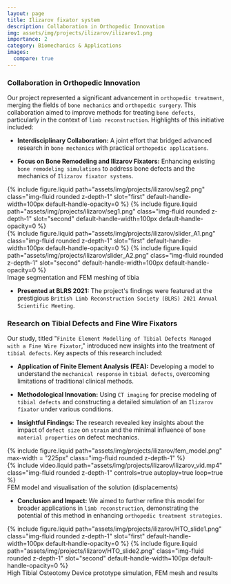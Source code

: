 ```yaml
---
layout: page
title: Ilizarov fixator system
description: Collaboration in Orthopedic Innovation
img: assets/img/projects/ilizarov/ilizarov1.png
importance: 2
category: Biomechanics & Applications
images:
  compare: true
---
```


### Collaboration in Orthopedic Innovation

Our project represented a significant advancement in `orthopedic treatment`, merging the fields of `bone mechanics` and `orthopedic surgery`. This collaboration aimed to improve methods for treating `bone defects`, particularly in the context of `limb reconstruction`. Highlights of this initiative included:

- **Interdisciplinary Collaboration:** A joint effort that bridged advanced research in `bone mechanics` with practical `orthopedic applications`.
  
- **Focus on Bone Remodeling and Ilizarov Fixators:** Enhancing existing `bone remodeling simulations` to address bone defects and the mechanics of `Ilizarov fixator systems`.

<div class="row mt-3">
    <div class="col-sm mt-3 mt-md-0">
        <img-comparison-slider>
            {% include figure.liquid path="assets/img/projects/ilizarov/seg2.png" class="img-fluid rounded z-depth-1" slot="first" default-handle-width=100px default-handle-opacity=0  %}
            {% include figure.liquid path="assets/img/projects/ilizarov/seg1.png" class="img-fluid rounded z-depth-1" slot="second" default-handle-width=100px default-handle-opacity=0 %}
        </img-comparison-slider>
    </div>
    <div class="col-sm mt-3 mt-md-0">
        <img-comparison-slider>
            {% include figure.liquid path="assets/img/projects/ilizarov/slider_A1.png" class="img-fluid rounded z-depth-1" slot="first" default-handle-width=100px default-handle-opacity=0  %}
            {% include figure.liquid path="assets/img/projects/ilizarov/slider_A2.png" class="img-fluid rounded z-depth-1" slot="second" default-handle-width=100px default-handle-opacity=0 %}
        </img-comparison-slider>
    </div>
</div>
<div class="caption">
    Image segmentation and FEM meshing of tibia
</div>


- **Presented at BLRS 2021:** The project's findings were featured at the prestigious `British Limb Reconstruction Society (BLRS) 2021 Annual Scientific Meeting`.

### Research on Tibial Defects and Fine Wire Fixators

Our study, titled "`Finite Element Modelling of Tibial Defects Managed with a Fine Wire Fixator`," introduced new insights into the treatment of `tibial defects`. Key aspects of this research included:

- **Application of Finite Element Analysis (FEA):** Developing a model to understand the `mechanical response` in `tibial defects`, overcoming limitations of traditional clinical methods.

- **Methodological Innovation:** Using `CT imaging` for precise modeling of `tibial defects` and constructing a detailed simulation of an `Ilizarov fixator` under various conditions.

- **Insightful Findings:** The research revealed key insights about the impact of `defect size` on `strain` and the minimal influence of `bone material properties` on defect mechanics.


<div class="row mt-3">
    <div class="col-sm mt-3 mt-md-0">
        {% include figure.liquid path="assets/img/projects/ilizarov/fem_model.png" max-width = "225px"  class="img-fluid rounded z-depth-1" %}
    </div>
    <div class="col-sm mt-3 mt-md-0">
        {% include video.liquid path="assets/img/projects/ilizarov/ilizarov_vid.mp4" class="img-fluid rounded z-depth-1" controls=true autoplay=true loop=true %}
    </div>
</div>
<div class="caption">
    FEM model and visualisation of the solution (displacements)
</div>


- **Conclusion and Impact:** We aimed to further refine this model for broader applications in `limb reconstruction`, demonstrating the potential of this method in enhancing `orthopedic treatment strategies`.



<div class="row mt-3">
    <div class="col-sm mt-3 mt-md-0">
        <img-comparison-slider>
            {% include figure.liquid path="assets/img/projects/ilizarov/HTO_slide1.png" class="img-fluid rounded z-depth-1" slot="first" default-handle-width=100px default-handle-opacity=0  %}
            {% include figure.liquid path="assets/img/projects/ilizarov/HTO_slide2.png" class="img-fluid rounded z-depth-1" slot="second" default-handle-width=100px default-handle-opacity=0 %}
        </img-comparison-slider>
    </div>
</div>
<div class="caption">
    High Tibial Osteotomy Device prototype simulation, FEM mesh and results
</div>


